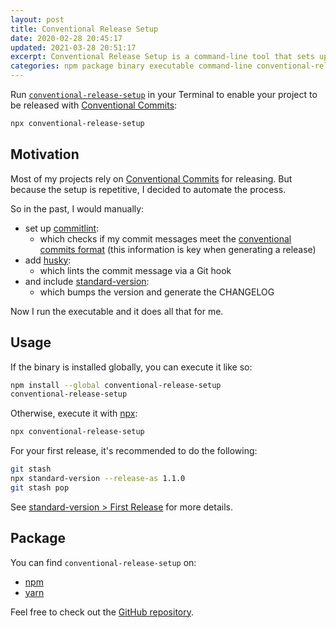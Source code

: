 ```yaml
---
layout: post
title: Conventional Release Setup
date: 2020-02-28 20:45:17
updated: 2021-03-28 20:51:17
excerpt: Conventional Release Setup is a command-line tool that sets up committing and releasing with conventional commits.
categories: npm package binary executable command-line conventional-release-setup conventional-commits husky commitlint standard-version cli
---
```


Run [`conventional-release-setup`](https://www.npmjs.com/package/conventional-release-setup) in your Terminal to enable your project to be released with [Conventional Commits](https://www.conventionalcommits.org/):

```sh
npx conventional-release-setup
```

## Motivation

Most of my projects rely on [Conventional Commits](https://conventionalcommits.org/) for releasing. But because the setup is repetitive, I decided to automate the process.

So in the past, I would manually:

- set up [commitlint](https://github.com/conventional-changelog/commitlint#what-is-commitlint):
  - which checks if my commit messages meet the [conventional commits format](https://conventionalcommits.org/) (this information is key when generating a release)
- add [husky](https://github.com/typicode/husky#husky):
  - which lints the commit message via a Git hook
- and include [standard-version](https://github.com/conventional-changelog/standard-version#readme):
  - which bumps the version and generate the CHANGELOG

Now I run the executable and it does all that for me.

## Usage

If the binary is installed globally, you can execute it like so:

```sh
npm install --global conventional-release-setup
conventional-release-setup
```

Otherwise, execute it with [npx](https://www.npmjs.com/package/npx):

```sh
npx conventional-release-setup
```

For your first release, it's recommended to do the following:

```sh
git stash
npx standard-version --release-as 1.1.0
git stash pop
```

See [standard-version > First Release](https://github.com/conventional-changelog/standard-version#first-release) for more details.

## Package

You can find `conventional-release-setup` on:

- [npm](https://www.npmjs.com/package/conventional-release-setup)
- [yarn](https://yarnpkg.com/package/?name=conventional-release-setup)

Feel free to check out the [GitHub repository](https://github.com/remarkablemark/conventional-release-setup).
